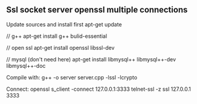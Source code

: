 ## Ssl socket server openssl multiple connections

Update sources and install first 
apt-get update

// g++
apt-get install g++ bulid-essential

//  open ssl
apt-get install openssl libssl-dev 

// mysql (don't need here)
apt-get install libmysql++ libmysql++-dev libmysql++-doc

Compile with: 
g++ -o server server.cpp -lssl -lcrypto

Connect:
openssl s_client -connect 127.0.0.1:3333
telnet-ssl -z ssl 127.0.0.1 3333
